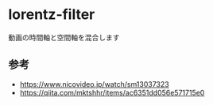 # lorentz-filter

動画の時間軸と空間軸を混合します

## 参考
- https://www.nicovideo.jp/watch/sm13037323
- https://qiita.com/mktshhr/items/ac6351dd056e571715e0

